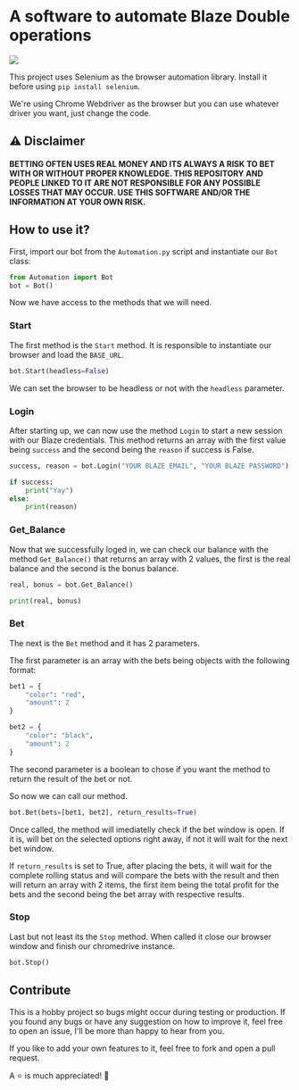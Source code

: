 # A software to automate Blaze Double operations

<a href="https://www.buymeacoffee.com/crimsonsunrise" target="_blank"><img src="https://www.buymeacoffee.com/assets/img/custom_images/purple_img.png"/></a>

This project uses Selenium as the browser automation library. Install it before using ```pip install selenium```.

We're using Chrome Webdriver as the browser but you can use whatever driver you want, just change the code.

## :warning: Disclaimer

#### BETTING OFTEN USES REAL MONEY AND ITS ALWAYS A RISK TO BET WITH OR WITHOUT PROPER KNOWLEDGE. THIS REPOSITORY AND PEOPLE LINKED TO IT ARE NOT RESPONSIBLE FOR ANY POSSIBLE LOSSES THAT MAY OCCUR. USE THIS SOFTWARE AND/OR THE INFORMATION AT YOUR OWN RISK.

## How to use it?

First, import our bot from the ```Automation.py``` script and instantiate our ```Bot``` class:

```python
from Automation import Bot
bot = Bot()
```

Now we have access to the methods that we will need.

### Start

The first method is the ```Start``` method. It is responsible to instantiate our browser and load the ```BASE_URL```.

```python
bot.Start(headless=False)
```

We can set the browser to be headless or not with the ```headless``` parameter.

### Login

After starting up, we can now use the method ```Login``` to start a new session with our Blaze credentials. This method returns an array with the first value being ```success``` and the second being the ```reason``` if success is False.

```python
success, reason = bot.Login("YOUR BLAZE EMAIL", "YOUR BLAZE PASSWORD")

if success:
    print("Yay")
else:
    print(reason)
```

### Get_Balance

Now that we successfully loged in, we can check our balance with the method ```Get_Balance()``` that returns an array with 2 values, the first is the real balance and the second is the bonus balance.

```python
real, bonus = bot.Get_Balance()

print(real, bonus)
```

### Bet

The next is the ```Bet``` method and it has 2 parameters.

The first parameter is an array with the bets being objects with the following format:

```python
bet1 = {
    "color": "red",
    "amount": 2
}

bet2 = {
    "color": "black",
    "amount": 2
}
```
    
The second parameter is a boolean to chose if you want the method to return the result of the bet or not.

So now we can call our method.

```python
bot.Bet(bets=[bet1, bet2], return_results=True)
```

Once called, the method will imediatelly check if the bet window is open. If it is, will bet on the selected options right away, if not it will wait for the next bet window.

If ```return_results``` is set to True, after placing the bets, it will wait for the complete rolling status and will compare the bets with the result and then will return an array with 2 items, the first item being the total profit for the bets and the second being the bet array with respective results.

### Stop

Last but not least its the ```Stop``` method. When called it close our browser window and finish our chromedrive instance.

```python
bot.Stop()
```

## Contribute

This is a hobby project so bugs might occur during testing or production. If you found any bugs or have any suggestion on how to improve it, feel free to open an issue, I'll be more than happy to hear from you.

If you like to add your own features to it, feel free to fork and open a pull request.

A :star: is much appreciated! 🥰